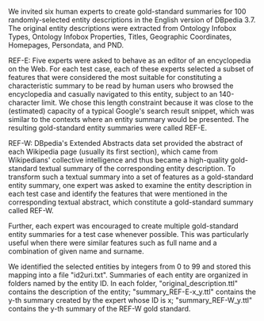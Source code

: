 We invited six human experts to create gold-standard summaries for 100 randomly-selected entity descriptions in the English version of DBpedia 3.7. The original entity descriptions were extracted from Ontology Infobox Types, Ontology Infobox Properties, Titles, Geographic Coordinates, Homepages, Persondata, and PND.

REF-E: ﻿Five experts were asked to behave as an editor of an encyclopedia on the Web. For each test case, each of these experts selected a subset of features that were considered the most suitable for constituting a characteristic summary to be read by human users who browsed the encyclopedia and casually navigated to this entity, subject to an 140-character limit. We chose this length constraint because it was close to the (estimated) capacity of a typical Google's search result snippet, which was similar to the contexts where an entity summary would be presented. The resulting gold-standard entity summaries were called REF-E.

REF-W: DBpedia's Extended Abstracts data set provided the abstract of each Wikipedia page (usually its first section), which came from Wikipedians' collective intelligence and thus became a high-quality gold-standard textual summary of the corresponding entity description. To transform such a textual summary into a set of features as a gold-standard entity summary, one expert was asked to examine the entity description in each test case and identify the features that were mentioned in the corresponding textual abstract, which constitute a gold-standard summary called REF-W.

Further, each expert was encouraged to create multiple gold-standard entity summaries for a test case whenever possible. This was particularly useful when there were similar features such as full name and a combination of given name and surname.

We identified the selected entities by integers from 0 to 99 and stored this mapping into a file "id2uri.txt". Summaries of each entity are organized in folders named by the entity ID. In each folder, "original_description.ttl" contains the description of the entity; "summary_REF-E-x_y.ttl" contains the y-th summary created by the expert whose ID is x; "summary_REF-W_y.ttl" contains the y-th summary of the REF-W gold standard.
